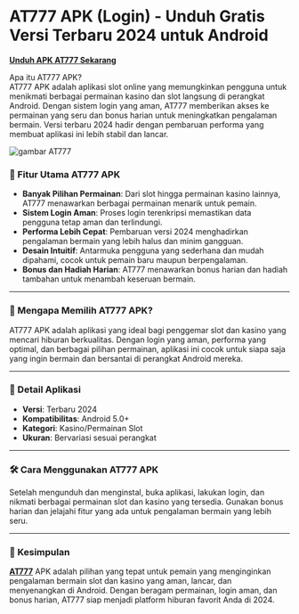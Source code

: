# AT777 APK (Login) - Unduh Gratis Versi Terbaru 2024 untuk Android

[**Unduh APK AT777 Sekarang**](https://t.ly/hubunganindonesia)

Apa itu AT777 APK?  
AT777 APK adalah aplikasi slot online yang memungkinkan pengguna untuk menikmati berbagai permainan kasino dan slot langsung di perangkat Android. Dengan sistem login yang aman, AT777 memberikan akses ke permainan yang seru dan bonus harian untuk meningkatkan pengalaman bermain. Versi terbaru 2024 hadir dengan pembaruan performa yang membuat aplikasi ini lebih stabil dan lancar.

![gambar AT777](https://apkhihe.net/wp-content/uploads/2024/08/AT777-apk-icon.jpg)

### 🔑 Fitur Utama AT777 APK

- **Banyak Pilihan Permainan**: Dari slot hingga permainan kasino lainnya, AT777 menawarkan berbagai permainan menarik untuk pemain.
- **Sistem Login Aman**: Proses login terenkripsi memastikan data pengguna tetap aman dan terlindungi.
- **Performa Lebih Cepat**: Pembaruan versi 2024 menghadirkan pengalaman bermain yang lebih halus dan minim gangguan.
- **Desain Intuitif**: Antarmuka pengguna yang sederhana dan mudah dipahami, cocok untuk pemain baru maupun berpengalaman.
- **Bonus dan Hadiah Harian**: AT777 menawarkan bonus harian dan hadiah tambahan untuk menambah keseruan bermain.

---

### 🚀 Mengapa Memilih AT777 APK?

AT777 APK adalah aplikasi yang ideal bagi penggemar slot dan kasino yang mencari hiburan berkualitas. Dengan login yang aman, performa yang optimal, dan berbagai pilihan permainan, aplikasi ini cocok untuk siapa saja yang ingin bermain dan bersantai di perangkat Android mereka.

---

### 📱 Detail Aplikasi

- **Versi**: Terbaru 2024
- **Kompatibilitas**: Android 5.0+
- **Kategori**: Kasino/Permainan Slot
- **Ukuran**: Bervariasi sesuai perangkat

---

### 🛠️ Cara Menggunakan AT777 APK

Setelah mengunduh dan menginstal, buka aplikasi, lakukan login, dan nikmati berbagai permainan slot dan kasino yang tersedia. Gunakan bonus harian dan jelajahi fitur yang ada untuk pengalaman bermain yang lebih seru.

---

### 📌 Kesimpulan

[**AT777**](https://github.com/at777log/AT777) APK adalah pilihan yang tepat untuk pemain yang menginginkan pengalaman bermain slot dan kasino yang aman, lancar, dan menyenangkan di Android. Dengan beragam permainan, login aman, dan bonus harian, AT777 siap menjadi platform hiburan favorit Anda di 2024.
